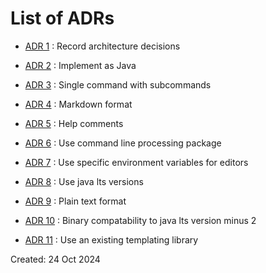 # List of ADRs 


* [ADR 1](0001-record-architecture-decisions.md) : Record architecture decisions

* [ADR 2](0002-implement-as-Java.md) : Implement as Java

* [ADR 3](0003-single-command-with-subcommands.md) : Single command with subcommands

* [ADR 4](0004-markdown-format.md) : Markdown format

* [ADR 5](0005-help-comments.md) : Help comments

* [ADR 6](0006-use-command-line-processing-package.md) : Use command line processing package

* [ADR 7](0007-use-specific-environment-variables-for-editors.md) : Use specific environment variables for editors

* [ADR 8](0008-use-java-lts-versions.md) : Use java lts versions

* [ADR 9](0009-plain-text-format.md) : Plain text format

* [ADR 10](0010-binary-compatability-to-java-lts-version-minus-2.md) : Binary compatability to java lts version minus 2

* [ADR 11](0011-use-an-existing-templating-library.md) : Use an existing templating library


Created: 24 Oct 2024